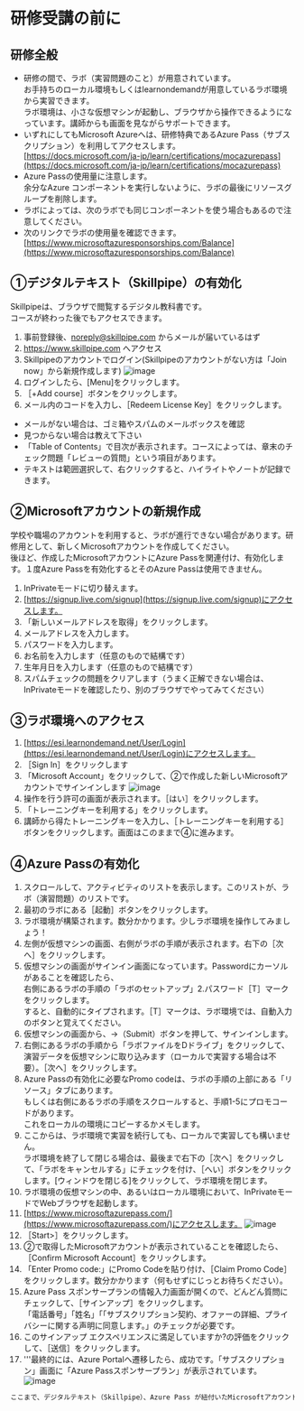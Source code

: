 # 研修受講の前に

## 研修全般
- 研修の間で、ラボ（実習問題のこと）が用意されています。<br>お手持ちのローカル環境もしくはlearnondemandが用意しているラボ環境から実習できます。<br>ラボ環境は、小さな仮想マシンが起動し、ブラウザから操作できるようになっています。講師からも画面を見ながらサポートできます。
- いずれにしてもMicrosoft Azureへは、研修特典であるAzure Pass（サブスクリプション）を利用してアクセスします。<br>[https://docs.microsoft.com/ja-jp/learn/certifications/mocazurepass](https://docs.microsoft.com/ja-jp/learn/certifications/mocazurepass)
- Azure Passの使用量に注意します。<br>余分なAzure コンポーネントを実行しないように、ラボの最後にリソースグループを削除します。
- ラボによっては、次のラボでも同じコンポーネントを使う場合もあるので注意してください。
- 次のリンクでラボの使用量を確認できます。<br>[https://www.microsoftazuresponsorships.com/Balance](https://www.microsoftazuresponsorships.com/Balance)

## ①デジタルテキスト（Skillpipe）の有効化
Skillpipeは、ブラウザで閲覧するデジタル教科書です。<br>コースが終わった後でもアクセスできます。
1. 事前登録後、noreply@skillpipe.com からメールが届いているはず
1. https://www.skillpipe.com へアクセス
1. Skillpipeのアカウントでログイン(Skillpipeのアカウントがない方は「Join now」から新規作成します)
![image](https://user-images.githubusercontent.com/69043643/122666855-bd18be80-d1ea-11eb-8bc3-1453605cc5d4.png)
1. ログインしたら、[Menu]をクリックします。
1. ［+Add course］ボタンをクリックします。
1. メール内のコードを入力し、［Redeem License Key］をクリックします。
- メールがない場合は、ゴミ箱やスパムのメールボックスを確認
- 見つからない場合は教えて下さい
- 「Table of Contents」で目次が表示されます。コースによっては、章末のチェック問題「レビューの質問」という項目があります。
- テキストは範囲選択して、右クリックすると、ハイライトやノートが記録できます。

## ②Microsoftアカウントの新規作成
学校や職場のアカウントを利用すると、ラボが進行できない場合があります。研修用として、新しくMicrosoftアカウントを作成してください。<br>
後ほど、作成したMicrosoftアカウントにAzure Passを関連付け、有効化します。１度Azure Passを有効化するとそのAzure Passは使用できません。
1. InPrivateモードに切り替えます。
1. [https://signup.live.com/signup](https://signup.live.com/signup)にアクセスします。
1. 「新しいメールアドレスを取得」をクリックします。
1. メールアドレスを入力します。
1. パスワードを入力します。
1. お名前を入力します（任意のもので結構です）
1. 生年月日を入力します（任意のもので結構です）
1. スパムチェックの問題をクリアします（うまく正解できない場合は、InPrivateモードを確認したり、別のブラウザでやってみてください）

## ③ラボ環境へのアクセス
1. [https://esi.learnondemand.net/User/Login](https://esi.learnondemand.net/User/Login)にアクセスします。
1. ［Sign In］をクリックします
1. 「Microsoft Account」をクリックして、②で作成した新しいMicrosoftアカウントでサインインします
![image](https://user-images.githubusercontent.com/69043643/122667123-35cc4a80-d1ec-11eb-995b-0b36a35472f4.png)
1. 操作を行う許可の画面が表示されます。［はい］をクリックします。
1. 「トレーニングキーを利用する」をクリックします。
1. 講師から得たトレーニングキーを入力し、［トレーニングキーを利用する］ボタンをクリックします。画面はこのままで④に進みます。

## ④Azure Passの有効化
1. スクロールして、アクティビティのリストを表示します。このリストが、ラボ（演習問題）のリストです。
1. 最初のラボにある［起動］ボタンをクリックします。
1. ラボ環境が構築されます。数分かかります。少しラボ環境を操作してみましょう！
1. 左側が仮想マシンの画面、右側がラボの手順が表示されます。右下の［次へ］をクリックします。
1. 仮想マシンの画面がサインイン画面になっています。Passwordにカーソルがあることを確認したら、<br>右側にあるラボの手順の「ラボのセットアップ」2.パスワード［T］マークをクリックします。<br>すると、自動的にタイプされます。［T］マークは、ラボ環境では、自動入力のボタンと覚えてください。
1. 仮想マシンの画面から、→（Submit）ボタンを押して、サインインします。
3. 右側にあるラボの手順から「ラボファイルをDドライブ」をクリックして、演習データを仮想マシンに取り込みます（ローカルで実習する場合は不要）。［次へ］をクリックします。
5. Azure Passの有効化に必要なPromo codeは、ラボの手順の上部にある「リソース」タブにあります。<br>もしくは右側にあるラボの手順をスクロールすると、手順1-5にプロモコードがあります。<br>これをローカルの環境にコピーするかメモします。
1. ここからは、ラボ環境で実習を続行しても、ローカルで実習しても構いません。<br>ラボ環境を終了して閉じる場合は、最後まで右下の［次へ］をクリックして、「ラボをキャンセルする」にチェックを付け、［へい］ボタンをクリックします。[ウィンドウを閉じる]をクリックして、ラボ環境を閉じます。
1. ラボ環境の仮想マシンの中、あるいはローカル環境において、InPrivateモードでWebブラウザを起動します。
1. [https://www.microsoftazurepass.com/](https://www.microsoftazurepass.com/)にアクセスします。
![image](https://user-images.githubusercontent.com/69043643/122667798-a9238b80-d1ef-11eb-92e8-35817bf36eba.png)
1. ［Start>］をクリックします。
1. ②で取得したMicrosoftアカウントが表示されていることを確認したら、［Confirm Microsoft Account］をクリックします。
1. 「Enter Promo code:」にPromo Codeを貼り付け、［Claim Promo Code］をクリックします。数分かかります（何もせずにじっとお待ちください）。
1. Azure Pass スポンサープランの情報入力画面が開くので、どんどん質問にチェックして、［サインアップ］をクリックします。<br>「電話番号」「姓名」「「サブスクリプション契約、オファーの詳細、プライバシーに関する声明に同意します。」のチェックが必要です。
1. このサインアップ エクスペリエンスに満足していますか?の評価をクリックして、［送信］をクリックします。
1. '''最終的には、Azure Portalへ遷移したら、成功です。「サブスクリプション」画面に「Azure Passスポンサープラン」が表示されています。
![image](https://user-images.githubusercontent.com/69043643/122668192-f274da80-d1f1-11eb-9679-50c924a5116a.png)

```diff
ここまで、デジタルテキスト（Skillpipe）、Azure Pass が紐付いたMicrosoftアカウント、ラボ環境をセットアップしました。準備完了です！
```
